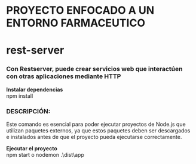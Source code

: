 # PROYECTO ENFOCADO A UN ENTORNO FARMACEUTICO
# rest-server
### Con Restserver, puede crear servicios web que interactúen con otras aplicaciones mediante HTTP

**Instalar dependencias**<br>
npm install <br>
### DESCRIPCIÓN:
Este comando es esencial para poder ejecutar proyectos de Node.js que utilizan paquetes externos, ya que estos paquetes deben ser descargados e instalados antes de que el proyecto pueda ejecutarse correctamente.

**Ejecutar el proyecto**<br>
npm start o nodemon .\dist\app <br>
